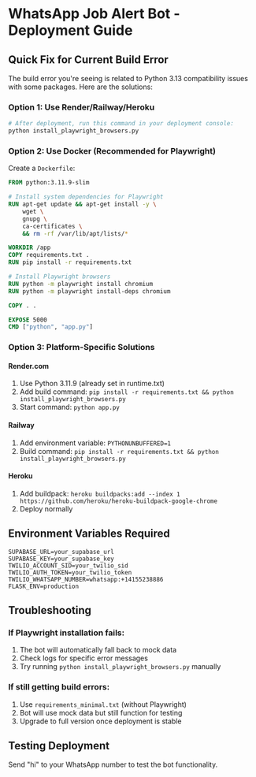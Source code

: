 # WhatsApp Job Alert Bot - Deployment Guide

## Quick Fix for Current Build Error

The build error you're seeing is related to Python 3.13 compatibility issues with some packages. Here are the solutions:

### Option 1: Use Render/Railway/Heroku

```bash
# After deployment, run this command in your deployment console:
python install_playwright_browsers.py
```

### Option 2: Use Docker (Recommended for Playwright)

Create a `Dockerfile`:

```dockerfile
FROM python:3.11.9-slim

# Install system dependencies for Playwright
RUN apt-get update && apt-get install -y \
    wget \
    gnupg \
    ca-certificates \
    && rm -rf /var/lib/apt/lists/*

WORKDIR /app
COPY requirements.txt .
RUN pip install -r requirements.txt

# Install Playwright browsers
RUN python -m playwright install chromium
RUN python -m playwright install-deps chromium

COPY . .

EXPOSE 5000
CMD ["python", "app.py"]
```

### Option 3: Platform-Specific Solutions

#### Render.com

1. Use Python 3.11.9 (already set in runtime.txt)
2. Add build command: `pip install -r requirements.txt && python install_playwright_browsers.py`
3. Start command: `python app.py`

#### Railway

1. Add environment variable: `PYTHONUNBUFFERED=1`
2. Build command: `pip install -r requirements.txt && python install_playwright_browsers.py`

#### Heroku

1. Add buildpack: `heroku buildpacks:add --index 1 https://github.com/heroku/heroku-buildpack-google-chrome`
2. Deploy normally

## Environment Variables Required

```
SUPABASE_URL=your_supabase_url
SUPABASE_KEY=your_supabase_key
TWILIO_ACCOUNT_SID=your_twilio_sid
TWILIO_AUTH_TOKEN=your_twilio_token
TWILIO_WHATSAPP_NUMBER=whatsapp:+14155238886
FLASK_ENV=production
```

## Troubleshooting

### If Playwright installation fails:

1. The bot will automatically fall back to mock data
2. Check logs for specific error messages
3. Try running `python install_playwright_browsers.py` manually

### If still getting build errors:

1. Use `requirements_minimal.txt` (without Playwright)
2. Bot will use mock data but still function for testing
3. Upgrade to full version once deployment is stable

## Testing Deployment

Send "hi" to your WhatsApp number to test the bot functionality.
